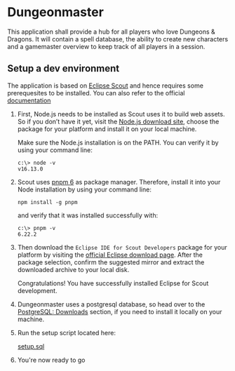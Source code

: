 # Dungeonmaster

This application shall provide a hub for all players who love Dungeons & Dragons. It will contain a spell database,  the ability to create new characters and a gamemaster overview to keep track of all players in a session.



## Setup a dev environment

The application is based on [Eclipse Scout](https://www.eclipse.org/scout/) and hence requires some prerequesites to be installed. You can also refer to the official [documentation](https://eclipsescout.github.io/)

1. First, Node.js needs to be installed as Scout uses it to build web assets.
   So if you don’t have it yet, visit the [Node.js download site](https://nodejs.org/dist/latest-v16.x/), choose the package for your platform and install it on your local machine.
   
   Make sure the Node.js installation is on the PATH. You can verify it by using your command line:
   
   ```
   c:\> node -v
   v16.13.0
   ```

2. Scout uses [pnpm 6](https://pnpm.io/) as package manager.
   Therefore, install it into your Node installation by using your command line:
   
   `npm install -g pnpm`
   
   and verify that it was installed successfully with:
   
   ```
   c:\> pnpm -v
   6.22.2
   ```

3. Then download the `Eclipse IDE for Scout Developers` package for your platform by visiting the [official Eclipse download page](https://www.eclipse.org/downloads/packages).
   After the package selection, confirm the suggested mirror and extract the downloaded archive to your local disk.
   
   Congratulations! You have successfully installed Eclipse for Scout development.

4. Dungeonmaster uses a postgresql database, so head over to the [PostgreSQL: Downloads](https://www.postgresql.org/download/) section, if you need to install it locally on your machine.

5. Run the setup script located here:
   
   [setup.sql](dungeonmaster/dungeonmaster.server/sql/setup.sql)

6. You're now ready to go
